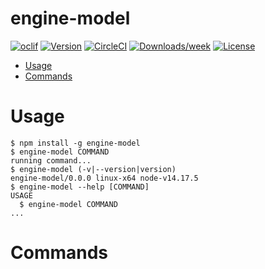 engine-model
============



[![oclif](https://img.shields.io/badge/cli-oclif-brightgreen.svg)](https://oclif.io)
[![Version](https://img.shields.io/npm/v/engine-model.svg)](https://npmjs.org/package/engine-model)
[![CircleCI](https://circleci.com/gh/boa070270/engine-model/tree/master.svg?style=shield)](https://circleci.com/gh/boa070270/engine-model/tree/master)
[![Downloads/week](https://img.shields.io/npm/dw/engine-model.svg)](https://npmjs.org/package/engine-model)
[![License](https://img.shields.io/npm/l/engine-model.svg)](https://github.com/boa070270/engine-model/blob/master/package.json)

<!-- toc -->
* [Usage](#usage)
* [Commands](#commands)
<!-- tocstop -->
# Usage
<!-- usage -->
```sh-session
$ npm install -g engine-model
$ engine-model COMMAND
running command...
$ engine-model (-v|--version|version)
engine-model/0.0.0 linux-x64 node-v14.17.5
$ engine-model --help [COMMAND]
USAGE
  $ engine-model COMMAND
...
```
<!-- usagestop -->
# Commands
<!-- commands -->

<!-- commandsstop -->
